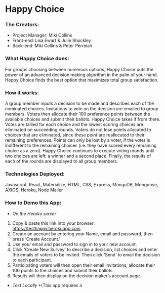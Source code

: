 # Happy Choice #
### **The Creators:**  
* Project Manager: Miki Collins
* Front-end: Lisa Ewart & Julie Shockley
* Back-end: Miki Collins & Peter Perreiah
### **What Happy Choice does:**
For groups choosing between numerous options, Happy Choice puts the power of an advanced decision making algorithm in the palm of your hand.  Happy Choice finds the best option that maximizes total group satisfaction.   
### **How it works:**
A group member inputs a decision to be made and describes each of the nominated choices.  Invitations to vote on the decision are emailed to group members.  Voters then allocate their 100 preference points between the available choices and submit their ballots.   Happy Choice takes if from there. 
Votes are tallied for each choice and the lowest scoring choices are eliminated on succeeding rounds.   Voters do not lose points allocated to choices that are eliminated, since these point are reallocated to their remaining preferences.  Points can only be lost by a voter, if the voter is indifferent to the remaining choices (i.e. they have scored every remaining choice as a zero).   Happy Choice continues to execute voting rounds until two choices are left: a winner and a second place.  Finally, the results of each of the rounds are displayed to all group members.
### **Technologies Deployed:**
Javascript, React, Materialize, HTML, CSS, Express, MongoDB, Mongoose, AXIOS, Heroku, Node Mailer
### **How to Demo this App:**
* *On the Heroku server*
1)	Copy & paste this link into your browser:  https://testhappy.herokuapp.com
2)	Create an account by entering your Name, email and password, then press ‘Create Account.’
3)	Use your email and password to sign in to your new account.
4)	Click ‘Create New Survey’ to describe a decision, list choices and enter the emails of voters to be invited.  Then click ‘Send’ to email the decision to each participant.
5)	Participating voters will then open their email invitations, allocate their 100 points to the choices and submit their ballots.
6)	Results will then display on the decision maker’s account page.

* *Test Locally*
   *(This app requires a
